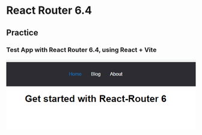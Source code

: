 # React Router 6.4

## Practice

### Test App with React Router 6.4, using React + Vite

![TestApp](screenshot/router.png 'TestApp')
